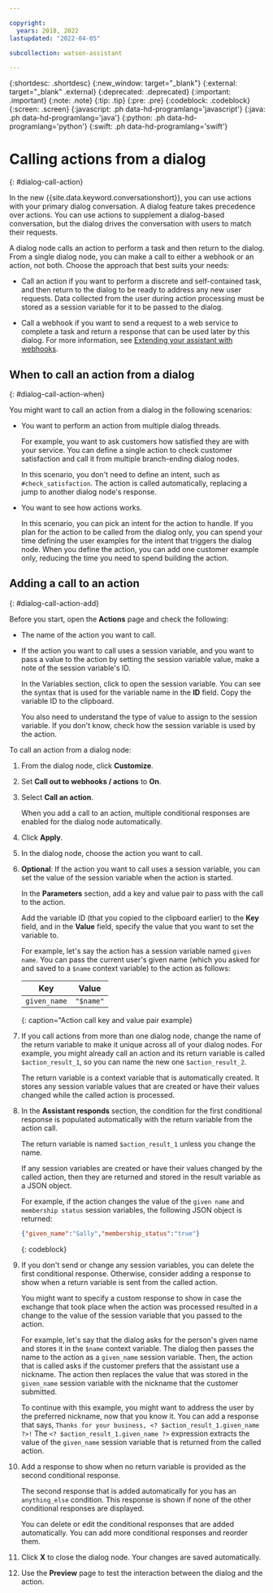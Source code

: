 ```yaml
---

copyright:
  years: 2018, 2022
lastupdated: "2022-04-05"

subcollection: watson-assistant

---
```


{:shortdesc: .shortdesc}
{:new_window: target="_blank"}
{:external: target="_blank" .external}
{:deprecated: .deprecated}
{:important: .important}
{:note: .note}
{:tip: .tip}
{:pre: .pre}
{:codeblock: .codeblock}
{:screen: .screen}
{:javascript: .ph data-hd-programlang='javascript'}
{:java: .ph data-hd-programlang='java'}
{:python: .ph data-hd-programlang='python'}
{:swift: .ph data-hd-programlang='swift'}



# Calling actions from a dialog
{: #dialog-call-action}

In the new {{site.data.keyword.conversationshort}}, you can use actions with your primary dialog conversation. A dialog feature takes precedence over actions. You can use actions to supplement a dialog-based conversation, but the dialog drives the conversation with users to match their requests.

A dialog node calls an action to perform a task and then return to the dialog. From a single dialog node, you can make a call to either a webhook or an action, not both. Choose the approach that best suits your needs:

- Call an action if you want to perform a discrete and self-contained task, and then return to the dialog to be ready to address any new user requests. Data collected from the user during action processing must be stored as a session variable for it to be passed to the dialog.

- Call a webhook if you want to send a request to a web service to complete a task and return a response that can be used later by this dialog. For more information, see [Extending your assistant with webhooks](/docs/watson-assistant?topic=watson-assistant-webhook-overview). 

## When to call an action from a dialog
{: #dialog-call-action-when}

You might want to call an action from a dialog in the following scenarios:

- You want to perform an action from multiple dialog threads. 

    For example, you want to ask customers how satisfied they are with your service. You can define a single action to check customer satisfaction and call it from multiple branch-ending dialog nodes.

    In this scenario, you don't need to define an intent, such as `#check_satisfaction`. The action is called automatically, replacing a jump to another dialog node's response.

- You want to see how actions works. 

    In this scenario, you can pick an intent for the action to handle. If you plan for the action to be called from the dialog only, you can spend your time defining the user examples for the intent that triggers the dialog node. When you define the action, you can add one customer example only, reducing the time you need to spend building the action.

## Adding a call to an action
{: #dialog-call-action-add}

Before you start, open the **Actions** page and check the following:

- The name of the action you want to call. 

- If the action you want to call uses a session variable, and you want to pass a value to the action by setting the session variable value, make a note of the session variable's ID.

    In the Variables section, click to open the session variable. You can see the syntax that is used for the variable name in the **ID** field. Copy the variable ID to the clipboard. 
  
    You also need to understand the type of value to assign to the session variable. If you don't know, check how the session variable is used by the action.

To call an action from a dialog node:

1.  From the dialog node, click **Customize**.

1.  Set **Call out to webhooks / actions** to **On**.

1.  Select **Call an action**.

    When you add a call to an action, multiple conditional responses are enabled for the dialog node automatically.

1.  Click **Apply**. 

1. In the dialog node, choose the action you want to call.

1.  **Optional**: If the action you want to call uses a session variable, you can set the value of the session variable when the action is started.

    In the **Parameters** section, add a key and value pair to pass with the call to the action.

    Add the variable ID (that you copied to the clipboard earlier) to the **Key** field, and in the **Value** field, specify the value that you want to set the variable to.
    
    For example, let's say the action has a session variable named `given name`. You can pass the current user's given name (which you asked for and saved to a `$name` context variable) to the action as follows:

    | Key | Value |
    | --- | --- |
    | `given_name` | `"$name"` |
    {: caption="Action call key and value pair example}

1.  If you call actions from more than one dialog node, change the name of the return variable to make it unique across all of your dialog nodes. For example, you might already call an action and its return variable is called `$action_result_1`, so you can name the new one `$action_result_2`.

    The return variable is a context variable that is automatically created. It stores any session variable values that are created or have their values changed while the called action is processed.

1.  In the **Assistant responds** section, the condition for the first conditional response is populated automatically with the return variable from the action call.

    The return variable is named `$action_result_1` unless you change the name. 
    
    If any session variables are created or have their values changed by the called action, then they are returned and stored in the result variable as a JSON object. 

    For example, if the action changes the value of the `given name` and `membership status` session variables, the following JSON object is returned:

    ```json
    {"given_name":"Sally","membership_status":"true"}
    ```
    {: codeblock}

1.  If you don't send or change any session variables, you can delete the first conditional response. Otherwise, consider adding a response to show when a return variable is sent from the called action.

    You might want to specify a custom response to show in case the exchange that took place when the action was processed resulted in a change to the value of the session variable that you passed to the action.
    
    For example, let's say that the dialog asks for the person's given name and stores it in the `$name` context variable. The dialog then passes the name to the action as a `given_name` session variable. Then, the action that is called asks if the customer prefers that the assistant use a nickname. The action then replaces the value that was stored in the `given_name` session variable with the nickname that the customer submitted.

    To continue with this example, you might want to address the user by the preferred nickname, now that you know it. You can add a response that says, `Thanks for your business, <? $action_result_1.given_name ?>!` The `<? $action_result_1.given_name ?>` expression extracts the value of the `given_name` session variable that is returned from the called action.

1.  Add a response to show when no return variable is provided as the second conditional response.

    The second response that is added automatically for you has an `anything_else` condition. This response is shown if none of the other conditional responses are displayed. 

    You can delete or edit the conditional responses that are added automatically. You can add more conditional responses and reorder them.

1.  Click **X** to close the dialog node. Your changes are saved automatically.

1. Use the **Preview** page to test the interaction between the dialog and the action.



